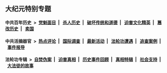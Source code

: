 ## 大纪元特别专题

#### 中共百年历史 &nbsp;>&nbsp; [党魁面目](indexes/nf1176107/README.md?05090430) &nbsp;| &nbsp; [杀人历史](indexes/nf1176106/README.md?05090430) &nbsp;| &nbsp; [破坏传统和道德](indexes/nf1176106/README.md?05090430) &nbsp;| &nbsp; [迫害文化精英](indexes/nf1176111/README.md?05090430) &nbsp;| &nbsp; [篡改历史](indexes/nf1176115/README.md?05090430) &nbsp;| &nbsp; [卖国](indexes/nf1176117/README.md?05090430) 

#### 中共活摘器官 &nbsp;>&nbsp; [热点评论](indexes/nf5879/README.md?05090430) &nbsp;| &nbsp; [国际调查](indexes/nf5947/README.md?05090430) &nbsp;| &nbsp; [最新活动](indexes/nf5883/README.md?05090430) &nbsp;| &nbsp; [法轮功遭遇](indexes/nf5881/README.md?05090430) &nbsp;| &nbsp; [追查案例](indexes/nf5880/README.md?05090430) &nbsp;| &nbsp; [事件报导](indexes/nf5877/README.md?05090430) 

#### 法轮功专辑 &nbsp;>&nbsp; [自焚伪案](indexes/nf5562/README.md?05090430) &nbsp;| &nbsp; [迫害真相](indexes/nf4379/README.md?05090430) &nbsp;| &nbsp; [历史事件回顾](indexes/nf5793/README.md?05090430) &nbsp;| &nbsp; [真相特辑](indexes/nf4389/README.md?05090430) &nbsp;| &nbsp; [社会支持](indexes/nf4386/README.md?05090430) &nbsp;| &nbsp; [大法徒的故事](indexes/nf1147481/README.md?05090430) 


